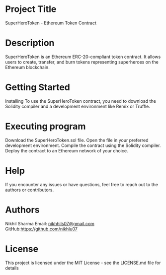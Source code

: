 # Project Title
SuperHeroToken - Ethereum Token Contract

# Description
SuperHeroToken is an Ethereum ERC-20-compliant token contract. It allows users to create, transfer, and burn tokens representing superheroes on the Ethereum blockchain.

# Getting Started
Installing
To use the SuperHeroToken contract, you need to download the Solidity compiler and a development environment like Remix or Truffle.

# Executing program
Download the SuperHeroToken.sol file.
Open the file in your preferred development environment.
Compile the contract using the Solidity compiler.
Deploy the contract to an Ethereum network of your choice.
# Help
If you encounter any issues or have questions, feel free to reach out to the authors or contributors.

# Authors
Nikhil Sharma
Email: nikhhils07@gmail.com
GitHub:https://github.com/nikhlu07
# License
This project is licensed under the MIT License - see the LICENSE.md file for details
